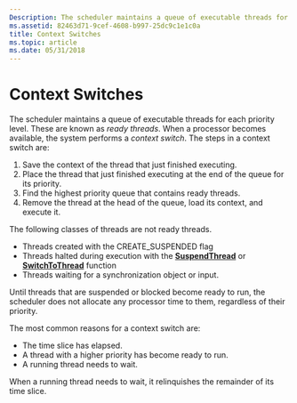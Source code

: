 ```yaml
---
Description: The scheduler maintains a queue of executable threads for each priority level.
ms.assetid: 82463d71-9cef-4608-b997-25dc9c1e1c0a
title: Context Switches
ms.topic: article
ms.date: 05/31/2018
---
```


# Context Switches

The scheduler maintains a queue of executable threads for each priority level. These are known as *ready threads*. When a processor becomes available, the system performs a *context switch*. The steps in a context switch are:

1.  Save the context of the thread that just finished executing.
2.  Place the thread that just finished executing at the end of the queue for its priority.
3.  Find the highest priority queue that contains ready threads.
4.  Remove the thread at the head of the queue, load its context, and execute it.

The following classes of threads are not ready threads.

-   Threads created with the CREATE\_SUSPENDED flag
-   Threads halted during execution with the [**SuspendThread**](https://msdn.microsoft.com/en-us/library/ms686345(v=VS.85).aspx) or [**SwitchToThread**](https://msdn.microsoft.com/en-us/library/ms686352(v=VS.85).aspx) function
-   Threads waiting for a synchronization object or input.

Until threads that are suspended or blocked become ready to run, the scheduler does not allocate any processor time to them, regardless of their priority.

The most common reasons for a context switch are:

-   The time slice has elapsed.
-   A thread with a higher priority has become ready to run.
-   A running thread needs to wait.

When a running thread needs to wait, it relinquishes the remainder of its time slice.

 

 



